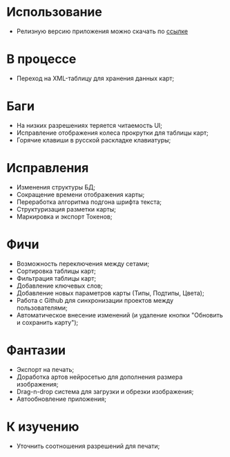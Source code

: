 # Использование
+ Релизную версию приложения можно скачать по [ссылке](http://kontinuum.su:3000/images/ACE.zip)

# В процессе
- Переход на XML-таблицу для хранения данных карт;

# Баги
- На низких разрешениях теряется читаемость UI;
- Исправление отображения колеса прокрутки для таблицы карт;
- Горячие клавиши в русской раскладке клавиатуры;

# Исправления
- Изменения структуры БД;
- Сокращение времени отображения карты;
- Переработка алгоритма подгона шрифта текста;
- Структуризация разметки карты;
- Маркировка и экспорт Токенов;

# Фичи
- Возможность переключения между сетами;
- Сортировка таблицы карт;
- Фильтрация таблицы карт;
- Добавление ключевых слов;
- Добавление новых параметров карты (Типы, Подтипы, Цвета);
- Работа с Github для синхронизации проектов между пользователями;
- Автоматическое внесение изменений (и удаление кнопки "Обновить и сохранить карту");

# Фантазии
- Экспорт на печать;
- Доработка артов нейросетью для дополнения размера изображения;
- Drag-n-drop система для загрузки и обрезки изображения;
- Автообновление приложения;

# К изучению
- Уточнить соотношения разрешений для печати;